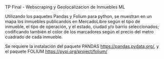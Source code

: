 TP Final - Webscraping y Geolocalizacion de Inmuebles ML

Utilizando los paquetes Pandas y Folium para python, se muestran en un mapa los inmuebles publicandos en MercadoLibre según el tipo de inmueble, el tipo de operación, y el estado, ciudad y/o barrio seleccionados; codificando también el color de los marcadores según el precio del metro cuadrado de cada inmueble.

Se requiere la instalación del paquete PANDAS https://pandas.pydata.org/, y el paquete FOLIUM https://pypi.org/project/folium/
